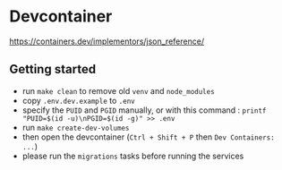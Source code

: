 # Devcontainer

<https://containers.dev/implementors/json_reference/>

## Getting started

- run `make clean` to remove old `venv` and `node_modules`
- copy `.env.dev.example` to `.env`
- specify the `PUID` and `PGID` manually, or with this command : `printf "PUID=$(id -u)\nPGID=$(id -g)" >> .env`
- run `make create-dev-volumes`
- then open the devcontainer (`Ctrl + Shift + P` then `Dev Containers: ...`)
- please run the `migrations` tasks before running the services
